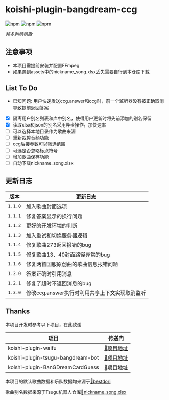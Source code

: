 # koishi-plugin-bangdream-ccg

[![npm](https://img.shields.io/npm/v/koishi-plugin-bangdream-ccg?style=flat-square)](https://www.npmjs.com/package/koishi-plugin-bangdream-ccg) [![npm](https://img.shields.io/npm/l/koishi-plugin-bangdream-ccg?style=flat-square)](https://www.npmjs.com/package/koishi-plugin-bangdream-ccg) [![npm](https://img.shields.io/npm/dt/koishi-plugin-bangdream-ccg?style=flat-square)](https://www.npmjs.com/package/koishi-plugin-bangdream-ccg)

*邦多利猜猜歌*

## 注意事项

* 本项目需提前安装并配置FFmpeg
* 如果遇到assets中的nickname_song.xlsx丢失需要自行到本仓库下载

## List To Do

* 已知问题: 用户快速发送ccg.answer和ccg时，前一个监听器没有被正确取消导致提前返回答案

* [X]  隔离用户别名列表和库中别名，使得用户更新时将先前添加的别名保留
* [X]  读取xlsx和json的别名采用异步操作，加快速率
* [ ]  可以选择本地目录作为歌曲来源
* [ ]  重新裁剪音频功能
* [ ]  ccg后接参数可以筛选范围
* [ ]  可选是否忽略标点符号
* [ ]  增加歌曲保存功能
* [ ]  自动下载nickname_song.xlsx

## 更新日志
| 版本      | 更新日志                         |
|---------|------------------------------|
| `1.1.0` | 加入歌曲封面选项                     |
| `1.1.1` | 修复答案显示的换行问题                  |
| `1.1.2` | 更好的开发环境的判断                   |
| `1.1.3` | 加入重试和切换服务器逻辑                 |
| `1.1.4` | 修复歌曲273返回报错的bug              |
| `1.1.5` | 修复歌曲13、40封面路径异常的bug          |
| `1.1.6` | 修复两首国服原创曲的歌曲信息报错问题           |
| `1.2.0` | 答案正确时引用消息                    |
| `1.2.1` | 修复了超时不返回消息的bug               |
| `1.3.0` | 修改ccg.answer执行时利用共享上下文实现取消监听 |


## Thanks

本项目开发时参考以下项目，在此致谢


| 项目                                | 传送门                                  |
|-----------------------------------|--------------------------------------|
| koishi-plugin-waifu               | [🔗项目地址](https://bestdori.com/)      |
| koishi-plugin-tsugu-bangdream-bot | [🔗项目地址](https://bandoristation.com) |
| koishi-plugin-BanGDreamCardGuess  | [🔗项目地址](https://bandoristation.com) |

本项目的默认歌曲数据和乐队数据均来源于[🔗bestdori](https://bestdori.com/)

歌曲别名数据来源于Tsugu机器人仓库[🔗nickname_song.xlsx](https://github.com/Yamamoto-2/tsugu-bangdream-bot/raw/refs/heads/master/backend/config/nickname_song.xlsx)
